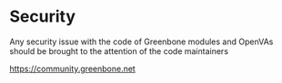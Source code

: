 # Security 

Any security issue with the code of Greenbone modules and OpenVAs should be brought to the attention of the code maintainers

https://community.greenbone.net



